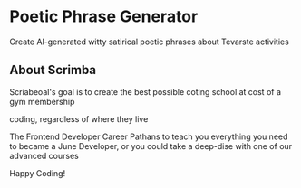 # Poetic Phrase Generator
Create Al-generated witty satirical poetic phrases about Tevarste activities

## About Scrimba
Scriabeoal's goal is to  create the best possible coting school at cost of a gym membership

coding, regardless of where they live 

The Frontend Developer Career Pathans to teach you everything you need to became a June Developer, or you could take a deep-dise with one of our advanced courses

Happy Coding!
